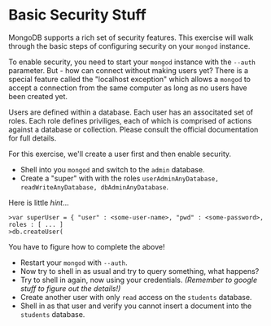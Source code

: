Basic Security Stuff
=

MongoDB supports a rich set of security features. This exercise will walk through the basic steps
of configuring security on your ``mongod`` instance.

To enable security, you need to start your ``mongod`` instance with the ``--auth`` parameter.
But - how can connect without making users yet? There is a special feature called the "localhost
exception" which allows a ``mongod`` to accept a connection from the same computer as long as no
users have been created yet.

Users are defined within a database. Each user has an associtated set of roles. Each role defines 
priviliges, each of which is comprised of actions against a database or collection. Please consult the
official documentation for full details.

For this exercise, we'll create a user first and then enable security.

* Shell into you ``mongod`` and switch to the ``admin`` database.
* Create a "super" with with the roles ``userAdminAnyDatabase, readWriteAnyDatabase, dbAdminAnyDatabase``.

Here is little *hint*...
```
>var superUser = { "user" : <some-user-name>, "pwd" : <some-password>, roles : [ ... ]
>db.createUser(
```
You have to figure how to complete the above!
* Restart your ``mongod`` with ``--auth``.
* Now try to shell in as usual and try to query something, what happens?
* Try to shell in again, now using your credentials. *(Remember to google stuff to figure out the details!)*
* Create another user with only ``read`` access on the ``students`` database.
* Shell in as that user and verify you cannot insert a document into the ``students`` database.
